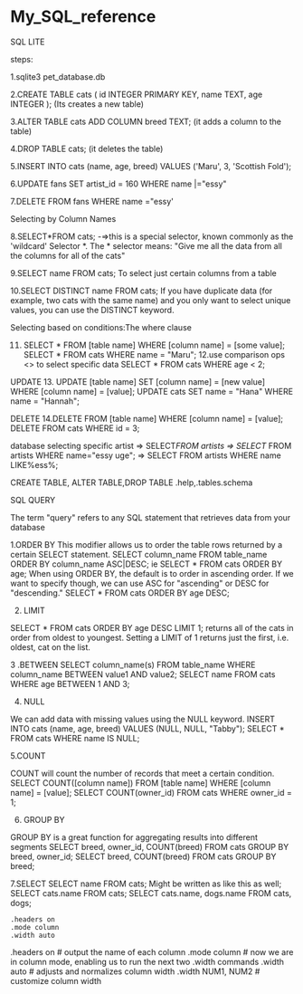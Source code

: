 # My_SQL_reference
SQL LITE

steps:

1.sqlite3 pet_database.db

2.CREATE TABLE cats (
  id INTEGER PRIMARY KEY,
  name TEXT,
  age INTEGER
); (Its creates a new table)

3.ALTER TABLE cats ADD COLUMN breed TEXT; (it adds a column to the table)

4.DROP TABLE cats;  (it deletes the table)

5.INSERT INTO cats (name, age, breed) VALUES ('Maru', 3, 'Scottish Fold');

6.UPDATE fans
SET artist_id = 160
WHERE
name |="essy"

7.DELETE FROM fans WHERE name ="essy'

Selecting by Column Names

8.SELECT*FROM cats; -=>this is a special selector, known commonly as the 'wildcard' Selector *.
The * selector means: "Give me all the data from all the columns for all of the cats"

9.SELECT name FROM cats;
To select just certain columns from a table

10.SELECT DISTINCT name FROM cats;
If you have duplicate data (for example, two cats with the same name) and you only want to select unique values, you can use the DISTINCT keyword.

Selecting based on conditions:The where clause

11. SELECT * FROM [table name] WHERE [column name] = [some value];
SELECT * FROM cats WHERE name = "Maru";
12.use comparison ops <> to select specific data
 SELECT * FROM cats WHERE age < 2;

UPDATE
13. UPDATE [table name] SET [column name] = [new value] WHERE [column name] = [value];
UPDATE cats SET name = "Hana" WHERE name = "Hannah";

DELETE
14.DELETE FROM [table name] WHERE [column name] = [value];
DELETE FROM cats WHERE id = 3;




database selecting specific artist
=> SELECT*FROM artists
=> SELECT* FROM artists WHERE name="essy uge";
=>  SELECT FROM artists WHERE name LIKE%ess%;

CREATE TABLE, ALTER TABLE,DROP TABLE
.help,.tables.schema

SQL QUERY

The term "query" refers to any SQL statement that retrieves data from your database

1.ORDER BY
 This modifier allows us to order the table rows returned by a certain SELECT statement.
SELECT column_name FROM table_name ORDER BY column_name ASC|DESC;
ie SELECT * FROM cats ORDER BY age;
When using ORDER BY, the default is to order in ascending order. If we want to specify though, we can use ASC for "ascending" or DESC for "descending."
SELECT * FROM cats ORDER BY age DESC;

 2. LIMIT

SELECT * FROM cats ORDER BY age DESC LIMIT 1;
returns all of the cats in order from oldest to youngest. Setting a LIMIT of 1 returns just the first, i.e. oldest, cat on the list.

3 .BETWEEN
SELECT column_name(s) FROM table_name WHERE column_name BETWEEN value1 AND value2;
SELECT name FROM cats WHERE age BETWEEN 1 AND 3;

4. NULL

 We can add data with missing values using the NULL keyword.
INSERT INTO cats (name, age, breed) VALUES (NULL, NULL, "Tabby");
SELECT * FROM cats WHERE name IS NULL;

5.COUNT

COUNT will count the number of records that meet a certain condition.
SELECT COUNT([column name]) FROM [table name] WHERE [column name] = [value];
SELECT COUNT(owner_id) FROM cats WHERE owner_id = 1;

6. GROUP BY

GROUP BY is a great function for aggregating results into different segments
SELECT breed, owner_id, COUNT(breed) FROM cats GROUP BY breed, owner_id;
SELECT breed, COUNT(breed) FROM cats GROUP BY breed;

7.SELECT
SELECT name FROM cats;
Might be written as like this as well;
SELECT cats.name FROM cats;
SELECT cats.name, dogs.name FROM cats, dogs;




    .headers on
    .mode column
    .width auto


.headers on      # output the name of each column
.mode column     # now we are in column mode, enabling us to run the next two .width commands
.width auto      # adjusts and normalizes column width
.width NUM1, NUM2 # customize column width